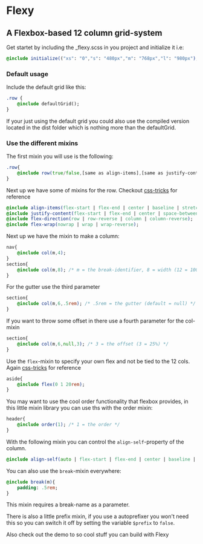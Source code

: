 # Flexy

## A Flexbox-based 12 column grid-system

Get startet by including the _flexy.scss in you project and initialize it i.e:
```Sass
@include initialize(("xs": "0","s": "480px","m": "768px","l": "980px"),true); //breaks / enable prefixing
```

### Default usage
Include the default grid like this:
```Sass
.row {
    @include defaultGrid();
}
```
If your just using the default grid you could also use the compiled version located in the dist folder which is nothing more than the defaultGrid.

### Use the different mixins

The first mixin you will use is the following:
```Sass
.row{
	@include row(true/false,[same as align-items],[same as justify-content]); //true: inline-flex, false: flex | default: false
}
```
Next up we have some of mixins for the row. Checkout [css-tricks](https://css-tricks.com/snippets/css/a-guide-to-flexbox/) for reference

```Sass
@include align-items(flex-start | flex-end | center | baseline | stretch );
@include justify-content(flex-start | flex-end | center | space-between | space-around );
@include flex-direction(row | row-reverse | column | column-reverse);
@include flex-wrap(nowrap | wrap | wrap-reverse);
```

Next up we have the mixin to make a column:
```Sass
nav{
	@include col(m,4);
}
section{
	@include col(m,8); /* m = the break-identifier, 8 = width (12 = 100%, 8 = 66,66%) */
}
```

For the gutter use the third parameter
```Sass
section{
	@include col(m,6,.5rem); /* .5rem = the gutter (default = null) */
}
```

If you want to throw some offset in there use a fourth parameter for the col-mixin
```Sass
section{
	@include col(m,6,null,3); /* 3 = the offset (3 = 25%) */
}
```

Use the `flex`-mixin to specify your own flex and not be tied to the 12 cols. Again [css-tricks](https://css-tricks.com/snippets/css/a-guide-to-flexbox/) for reference
```Sass
aside{
	@include flex(0 1 20rem);
}
```

You may want to use the cool order functionality that flexbox provides, in this little mixin library you can use ths with the order mixin:
```Sass
header{
	@include order(1); /* 1 = the order */	
}
```

With the following mixin you can control the `align-self`-property of the column.
```Sass
@include align-self(auto | flex-start | flex-end | center | baseline | stretch);
```

You can also use the ```break```-mixin everywhere:
```Sass
@include break(m){
	padding: .5rem;
}
```
This mixin requires a break-name as a parameter.

There is also a little prefix mixin, if you use a autoprefixer you won't need this so you can switch it off by setting the variable `$prefix` to `false`.

Also check out the demo to so cool stuff you can build with Flexy
